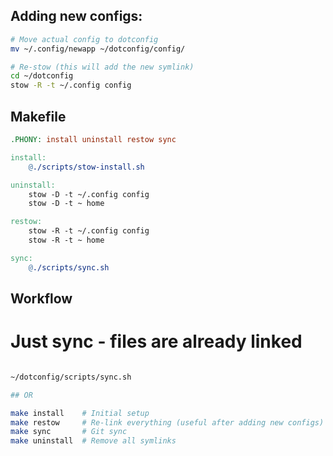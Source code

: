 ## Adding new configs:

```bash
# Move actual config to dotconfig
mv ~/.config/newapp ~/dotconfig/config/

# Re-stow (this will add the new symlink)
cd ~/dotconfig
stow -R -t ~/.config config
```

## Makefile 

```Makefile
.PHONY: install uninstall restow sync

install:
	@./scripts/stow-install.sh

uninstall:
	stow -D -t ~/.config config
	stow -D -t ~ home

restow:
	stow -R -t ~/.config config
	stow -R -t ~ home

sync:
	@./scripts/sync.sh

```

## Workflow


# Just sync - files are already linked

```bash

~/dotconfig/scripts/sync.sh

## OR

make install    # Initial setup
make restow     # Re-link everything (useful after adding new configs)
make sync       # Git sync
make uninstall  # Remove all symlinks
```
